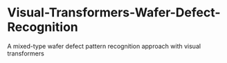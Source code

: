 # Visual-Transformers-Wafer-Defect-Recognition
A mixed-type wafer defect pattern recognition approach with visual transformers
